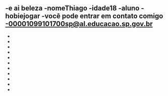 -e ai beleza
-nome**Thiago**
-idade**18**
-aluno
-hobie**jogar**
 -você pode entrar em contato comigo 
 -00001099101700sp@al.educacao.sp.gov.br
-
-
-  
-  
-  
-  
-  
-  
-  
-  
-
-
